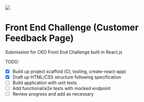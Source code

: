 ![](https://github.com/akz08/cko-fec/workflows/CI/badge.svg)

# Front End Challenge (Customer Feedback Page)

Submission for CKO Front End Challenge built in React.js

TODO:

- [x] Build up project scaffold (CI, tooling, create-react-app)
- [x] Draft up HTML/CSS structure following specification
- [ ] Build application with unit tests
- [ ] Add functional/e2e tests with mocked endpoint
- [ ] Review progress and add as necessary
